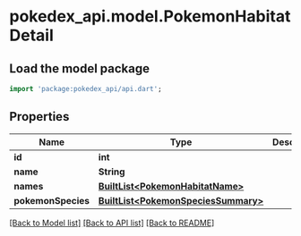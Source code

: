 # pokedex_api.model.PokemonHabitatDetail

## Load the model package
```dart
import 'package:pokedex_api/api.dart';
```

## Properties
Name | Type | Description | Notes
------------ | ------------- | ------------- | -------------
**id** | **int** |  | 
**name** | **String** |  | 
**names** | [**BuiltList&lt;PokemonHabitatName&gt;**](PokemonHabitatName.md) |  | 
**pokemonSpecies** | [**BuiltList&lt;PokemonSpeciesSummary&gt;**](PokemonSpeciesSummary.md) |  | 

[[Back to Model list]](../README.md#documentation-for-models) [[Back to API list]](../README.md#documentation-for-api-endpoints) [[Back to README]](../README.md)


